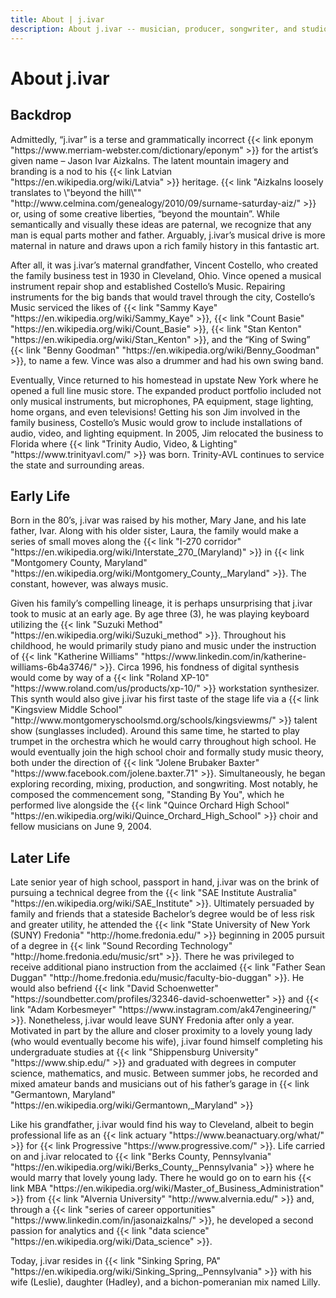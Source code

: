```yaml
---
title: About | j.ivar
description: About j.ivar -- musician, producer, songwriter, and studio owner. Brief biography of the artist.
---
```

<main class="mw7-ns center avenir near-white bg-near-black o-90 w-90 pa4 mt4" id="about-content">
  <h1 class="ttu tracked mt0 f2-ns f3 mb3">About j.ivar</h1>
  <div class="bt b--white-80 pb3"></div>
  <section class="center measure">
    <h2 class="lh-title mb1 mt1 f3-l f4">Backdrop</h2>
    <p class="lh-copy f5-ns f6 athelas">
      Admittedly, “j.ivar” is a terse and grammatically incorrect
      {{< link eponym "https://www.merriam-webster.com/dictionary/eponym" >}} for
      the artist’s given name – Jason Ivar Aizkalns. The latent mountain
      imagery and branding is a nod to his {{< link Latvian
      "https://en.wikipedia.org/wiki/Latvia" >}} heritage. {{< link "Aizkalns loosely translates to \"beyond the hill\"" "http://www.celmina.com/genealogy/2010/09/surname-saturday-aiz/" >}} or,
      using of some creative liberties, “beyond the mountain”. While
      semantically and visually these ideas are paternal, we recognize that
      any man is equal parts mother and father. Arguably, j.ivar’s musical
      drive is more maternal in nature and draws upon a rich family
      history in this fantastic art.
    </p>
    <p class="lh-copy f5-ns f6 athelas">
      After all, it was j.ivar’s maternal grandfather, Vincent Costello, who
      created the family business test in 1930 in Cleveland, Ohio. Vince
      opened a musical instrument repair shop and established Costello’s
      Music. Repairing instruments for the big bands that would travel through
      the city, Costello’s Music serviced the likes of
      {{< link "Sammy Kaye" "https://en.wikipedia.org/wiki/Sammy_Kaye" >}},
      {{< link "Count Basie" "https://en.wikipedia.org/wiki/Count_Basie" >}},
      {{< link "Stan Kenton" "https://en.wikipedia.org/wiki/Stan_Kenton" >}}, and the “King of Swing”
      {{< link "Benny Goodman" "https://en.wikipedia.org/wiki/Benny_Goodman" >}},
      to name a few. Vince was also a drummer and had his own swing band.
    </p>
    <p class="lh-copy f5-ns f6 athelas">
      Eventually, Vince returned to his homestead in upstate New York where he
      opened a full line music store. The expanded product portfolio included
      not only musical instruments, but microphones, PA equipment, stage
      lighting, home organs, and even televisions! Getting his son Jim
      involved in the family business, Costello’s Music would grow to include
      installations of audio, video, and lighting equipment. In 2005, Jim
      relocated the business to Florida where
      {{< link "Trinity Audio, Video, & Lighting" "https://www.trinityavl.com/" >}} was born. Trinity-AVL
      continues to service the state and surrounding areas.
    </p>
  </section>
  <section class="center measure">
    <h2 class="lh-title mb1 mt1 f3-l f4">Early Life</h2>
    <p class="lh-copy f5-ns f6 athelas">
      Born in the 80’s, j.ivar was raised by his mother, Mary Jane, and his
      late father, Ivar. Along with his older sister, Laura, the family would
      make a series of small moves along the {{< link "I-270 corridor"
      "https://en.wikipedia.org/wiki/Interstate_270_(Maryland)" >}} in {{<
      link "Montgomery County, Maryland"
      "https://en.wikipedia.org/wiki/Montgomery_County,_Maryland" >}}. The
      constant, however, was always music.
    </p>
    <p class="lh-copy f5-ns f6 athelas">
      Given his family’s compelling lineage, it is perhaps unsurprising that
      j.ivar took to music at an early age. By age three (3), he was playing keyboard utilizing the
      {{< link "Suzuki Method" "https://en.wikipedia.org/wiki/Suzuki_method" >}}.
      Throughout his childhood, he would primarily study piano and music under the instruction of
      {{< link "Katherine Williams" "https://www.linkedin.com/in/katherine-williams-6b4a3746/" >}}. Circa 1996, his fondness of digital synthesis would come by way of a
      {{< link "Roland XP-10" "https://www.roland.com/us/products/xp-10/" >}} workstation synthesizer. This synth would also
      give j.ivar his first taste of the stage life via a
      {{< link "Kingsview Middle School" "http://www.montgomeryschoolsmd.org/schools/kingsviewms/" >}} talent show (sunglasses included). Around this same time, he
      started to play trumpet in the orchestra which he would carry throughout
      high school. He would eventually join the high school choir and formally
      study music theory, both under the direction of
      {{< link "Jolene Brubaker Baxter" "https://www.facebook.com/jolene.baxter.71" >}}.
      Simultaneously, he began exploring recording, mixing, production, and
      songwriting. Most notably, he composed the commencement song, "Standing
      By You", which he performed live alongside the
      {{< link "Quince Orchard High School" "https://en.wikipedia.org/wiki/Quince_Orchard_High_School" >}}
      choir and fellow musicians on June 9, 2004.
    </p>
  </section>
  <section class="center measure">
    <h2 class="lh-title mb1 mt1 f3-l f4">Later Life</h2>
    <p class="lh-copy f5-ns f6 athelas">
      Late senior year of high school, passport in hand, j.ivar was on the
      brink of pursuing a technical degree from the
      {{< link "SAE Institute Australia" "https://en.wikipedia.org/wiki/SAE_Institute" >}}.
      Ultimately persuaded by family and friends that a stateside Bachelor’s
      degree would be of less risk and greater utility, he attended the
      {{< link "State University of New York (SUNY) Fredonia" "http://home.fredonia.edu/" >}} beginning in 2005 pursuit of a degree in
      {{< link "Sound Recording Technology" "http://home.fredonia.edu/music/srt" >}}.
      There he was privileged to receive additional piano
      instruction from the acclaimed
      {{< link "Father Sean Duggan" "http://home.fredonia.edu/music/faculty-bio-duggan" >}}.
      He would also befriend
      {{< link "David Schoenwetter" "https://soundbetter.com/profiles/32346-david-schoenwetter" >}} and
      {{< link "Adam Korbesmeyer" "https://www.instagram.com/ak47engineering/" >}}.
      Nonetheless, j.ivar would leave SUNY Fredonia after only a year. Motivated in part by the
      allure and closer proximity to a lovely young lady (who would eventually
      become his wife), j.ivar found himself completing his undergraduate
      studies at
      {{< link "Shippensburg University" "https://www.ship.edu/" >}}
      and graduated with degrees in
      computer science, mathematics, and music. Between summer jobs, he
      recorded and mixed amateur bands and musicians out of his father’s
      garage in {{< link "Germantown, Maryland" "https://en.wikipedia.org/wiki/Germantown,_Maryland" >}}
    </p>
    <p class="lh-copy f5-ns f6 athelas">
      Like his grandfather, j.ivar would find his way to Cleveland, albeit to begin
      professional life as an
      {{< link actuary "https://www.beanactuary.org/what/" >}} for
      {{< link Progressive "https://www.progressive.com/" >}}.
      Life carried on and j.ivar relocated to
      {{< link "Berks County, Pennsylvania" "https://en.wikipedia.org/wiki/Berks_County,_Pennsylvania" >}} where he
      would marry that lovely young lady. There he would go on to earn his
      {{< link MBA "https://en.wikipedia.org/wiki/Master_of_Business_Administration" >}} from
      {{< link "Alvernia University" "http://www.alvernia.edu/" >}} and, through a
      {{< link "series of career opportunities" "https://www.linkedin.com/in/jasonaizkalns/" >}},
      he developed a second passion for analytics
      and {{< link "data science" "https://en.wikipedia.org/wiki/Data_science" >}}.
    </p>
    <p class="lh-copy f5-ns f6 athelas">
      Today, j.ivar resides in
      {{< link "Sinking Spring, PA" "https://en.wikipedia.org/wiki/Sinking_Spring,_Pennsylvania" >}}
      with his wife (Leslie), daughter (Hadley), and a bichon-pomeranian mix named Lilly.
    </p>
  </section>
</main>

<script type="text/javascript">

  var links = document.getElementById("about-content").getElementsByTagName("a");
  for (var i = 0; i < links.length; i++) {
    links[i].className = "link light-blue hover-bg-lightest-blue hover-near-black";
    /* Set target to blank if linking to external site */
    if (links[i].hostname != window.location.hostname) {
      links[i].target = '_blank';
    }
  }

</script>